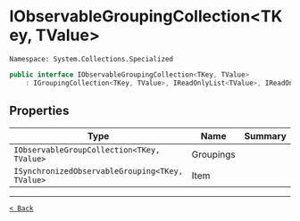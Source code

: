 # IObservableGroupingCollection&lt;TKey, TValue&gt;

`Namespace: System.Collections.Specialized`

```csharp
public interface IObservableGroupingCollection<TKey, TValue>
    : IGroupingCollection<TKey, TValue>, IReadOnlyList<TValue>, IReadOnlyCollection<TValue>, IEnumerable<TValue>, IEnumerable, IObservableCollection<TValue>, ICollection<TValue>, INotifyCollectionChanged, INotifyPropertyChanged
```

## Properties

| Type | Name | Summary |
| --- | --- | --- |
| `IObservableGroupCollection<TKey, TValue>` | Groupings |  |
| `ISynchronizedObservableGrouping<TKey, TValue>` | Item |  |

---

[`< Back`](../README.md)
